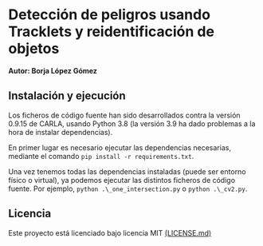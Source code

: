 # Detección de peligros usando Tracklets y reidentificación de objetos

**Autor: Borja López Gómez**

## Instalación y ejecución
Los ficheros de código fuente han sido desarrollados contra la versión 0.9.15 de CARLA, usando Python 3.8 (la versión 3.9 ha dado problemas a la hora de instalar dependencias).

En primer lugar es necesario ejecutar las dependencias necesarias, mediante el comando ```pip install -r requirements.txt```.

Una vez tenemos todas las dependencias instaladas (puede ser entorno físico o virtual), ya podemos ejecutar las distintos ficheros de código fuente. Por ejemplo, ```python .\_one_intersection.py``` o ```python .\_cv2.py```.


## Licencia
Este proyecto está licenciado bajo licencia MIT [(LICENSE.md)](LICENSE.md)


